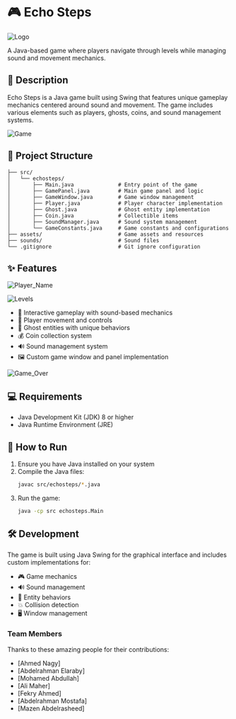 # 🎮 Echo Steps

![Logo](https://github.com/user-attachments/assets/cd44b62e-50e1-4021-a2ab-537e395624ad)


A Java-based game where players navigate through levels while managing sound and movement mechanics.

## 📝 Description

Echo Steps is a Java game built using Swing that features unique gameplay mechanics centered around sound and movement. The game includes various elements such as players, ghosts, coins, and sound management systems.

![Game](https://github.com/user-attachments/assets/0b6fc591-f4b5-4642-ae74-ab1b2362011a)


## 📁 Project Structure

```
├── src/
│   └── echosteps/
│       ├── Main.java              # Entry point of the game
│       ├── GamePanel.java         # Main game panel and logic
│       ├── GameWindow.java        # Game window management
│       ├── Player.java            # Player character implementation
│       ├── Ghost.java             # Ghost entity implementation
│       ├── Coin.java              # Collectible items
│       ├── SoundManager.java      # Sound system management
│       └── GameConstants.java     # Game constants and configurations
├── assets/                        # Game assets and resources
├── sounds/                        # Sound files
└── .gitignore                     # Git ignore configuration
```

## ✨ Features

![Player_Name](https://github.com/user-attachments/assets/c9978a09-6848-41b5-a795-a97e1b1c3bcb)

![Levels](https://github.com/user-attachments/assets/17d7430f-247d-46f9-9682-767259273fb2)


- 🎵 Interactive gameplay with sound-based mechanics
- 🎯 Player movement and controls
- 👻 Ghost entities with unique behaviors
- 💰 Coin collection system
- 🔊 Sound management system
- 🖼️ Custom game window and panel implementation

![Game_Over](https://github.com/user-attachments/assets/536e9fb4-465f-424d-ba71-c158487a35ad)


## 💻 Requirements

- Java Development Kit (JDK) 8 or higher
- Java Runtime Environment (JRE)

## 🚀 How to Run

1. Ensure you have Java installed on your system
2. Compile the Java files:
   ```bash
   javac src/echosteps/*.java
   ```
3. Run the game:
   ```bash
   java -cp src echosteps.Main
   ```

## 🛠️ Development

The game is built using Java Swing for the graphical interface and includes custom implementations for:

- 🎮 Game mechanics
- 🔊 Sound management
- 👾 Entity behaviors
- 💥 Collision detection
- 🖥️ Window management

### Team Members

Thanks to these amazing people for their contributions:

- [Ahmed Nagy]
- [Abdelrahman Elaraby]
- [Mohamed Abdullah]
- [Ali Maher]
- [Fekry Ahmed]
- [Abdelrahman Mostafa]
- [Mazen Abdelrasheed]
